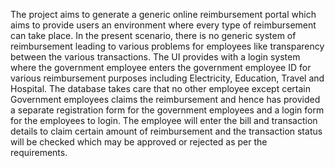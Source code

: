 The project aims to generate a generic online reimbursement portal which aims to provide users an environment where every type of reimbursement can take place. In the present scenario, there is no generic system of reimbursement leading to various problems for employees like transparency between the various transactions. The UI provides with a login system where the government employee enters the government employee ID for various reimbursement purposes including Electricity, Education, Travel and Hospital. The database takes care that no other employee except certain Government employees claims the reimbursement and hence has provided a separate registration form for the government employees and a login form for the employees to login. The employee will enter the bill and transaction details to claim certain amount of reimbursement and the transaction status will be checked which may be approved or rejected as per the requirements.

